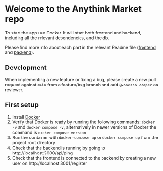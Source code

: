 # Welcome to the Anythink Market repo

To start the app use Docker. It will start both frontend and backend, including all the relevant dependencies, and the db.

Please find more info about each part in the relevant Readme file ([frontend](frontend/readme.md) and [backend](backend/README.md)).

## Development

When implementing a new feature or fixing a bug, please create a new pull request against `main` from a feature/bug branch and add `@vanessa-cooper` as reviewer.

## First setup

1. Install [Docker](https://docs.docker.com/get-docker/)
2. Verify that Docker is ready by running the following commands: `docker -v`
   and `docker-compose -v`, alternatively in newer versions of Docker the
   command is `docker compose version`
3. Run the container with `docker-compose up` or `docker compose up` from the
   project root directory
4. Check that the backend is running by going to http://localhost:3000/api/ping
5. Check that the frontend is connected to the backend by creating a new user on
   http://localhost:3001/register
